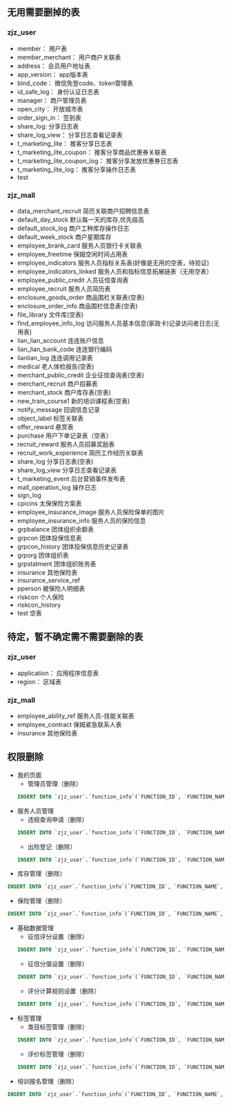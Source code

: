 ## 无用需要删掉的表
### zjz_user
- member： 用户表
- member_merchant： 用户商户关联表
- address： 会员用户地址表
- app_version： app版本表
- bind_code： 微信免登code、token管理表
- id_safe_log： 身份认证日志表
- manager： 商户管理员表
- open_city： 开放城市表
- order_sign_in： 签到表
- share_log: 分享日志表
- share_log_view： 分享日志查看记录表
- t_marketing_lite： 推客分享日志表
- t_marketing_lite_coupon： 推客分享商品优惠券关联表
- t_marketing_lite_coupon_log： 推客分享发放优惠券日志表
- t_marketing_lite_log： 推客分享操作日志表
- test

### zjz_mall
- data_merchant_recruit 简历关联商户招聘信息表
- default_day_stock 默认每一天的库存,优先级高
- default_stock_log 商户工种库存操作日志 
- default_week_stock 商户星期库存
- employee_brank_card 服务人员银行卡关联表
- employee_freetime 保姆空闲时间占用表
- employee_indicators 服务人员指标关系表(好像是无用的空表，待验证)
- employee_indicators_linked 服务人员和指标信息拓展链表（无用空表）
- employee_public_credit 人员征信查询表
- employee_recruit 服务人员简历表
- enclosure_goods_order 商品围栏关联表(空表)
- enclosure_order_info 商品围栏信息表(空表)
- file_library 文件库(空表)
- find_employee_info_log 访问服务人员基本信息(家政卡)记录访问者日志(无用表)
- lian_lian_account 连连账户信息
- lian_lian_bank_code 连连银行编码
- lianlian_log 连连调用记录表
- medical 老人体检报告(空表)
- merchant_public_credit 企业征信查询表(空表)
- merchant_recruit 商户招募表
- merchant_stock 商户库存表(空表)
- new_train_course1 新的培训课程表(空表)
- notify_message 回调信息记录
- object_label 标签关联表
- offer_reward 悬赏表
- purchase 用户下单记录表（空表）
- recruit_reward 服务人员招募奖励表
- recruit_work_experience 简历工作经历关联表
- share_log 分享日志表(空表)
- share_log_view 分享日志查看记录表
- t_marketing_event 后台营销事件发布表
- mall_operation_log 操作日志
- sign_log
- cpicins 太保保险方案表
- employee_insurance_image 服务人员保险保单的图片
- employee_insurance_info 服务人员的保险信息 
- grpbalance 团体组织余额表
- grpcon 团体投保信息表
- grpcon_history 团体投保信息历史记录表
- grporg 团体组织表
- grpstatment 团体组织账务表
- insurance 其他保险表
- insurance_service_ref 
- pperson 被保险人明细表
- riskcon 个人保险
- riskcon_history 
- test 空表


## 待定，暂不确定需不需要删除的表
### zjz_user
- application： 应用程序信息表
- region： 区域表

### zjz_mall
- employee_ability_ref 服务人员-技能关联表
- employee_contract 保姆紧急联系人表
- insurance 其他保险表




## 权限删除

- 我的页面
   - 管理员管理（删除）
    ```sql
    INSERT INTO `zjz_user`.`function_info`(`FUNCTION_ID`, `FUNCTION_NAME`, `TYPE`, `PRIORITY`, `PARENT_ID`, `PARENT_IDS`, `LEVEL`, `PERMISSION`, `URL`, `CREATE_DATE`, `CREATE_ID`, `MODIFY_DATE`, `MODIFY_ID`, `PARAM`) VALUES (254, '管理员管理', '1', 1, 230, ',0,230,', 2, 'manager.manage', NULL, '2020-01-07 16:43:28', NULL, NULL, NULL, NULL);
    ```
- 服务人员管理
   - 违规查询申请（删除）
    ```sql
    INSERT INTO `zjz_user`.`function_info`(`FUNCTION_ID`, `FUNCTION_NAME`, `TYPE`, `PRIORITY`, `PARENT_ID`, `PARENT_IDS`, `LEVEL`, `PERMISSION`, `URL`, `CREATE_DATE`, `CREATE_ID`, `MODIFY_DATE`, `MODIFY_ID`, `PARAM`) VALUES (80, '违规查询申请', '1', 2, 3, ',0,3,', 2, ' illegal ', NULL, '2017-08-03 10:50:51', NULL, NULL, NULL, NULL);
    ```
   - 出险登记（删除）
    ```sql
    INSERT INTO `zjz_user`.`function_info`(`FUNCTION_ID`, `FUNCTION_NAME`, `TYPE`, `PRIORITY`, `PARENT_ID`, `PARENT_IDS`, `LEVEL`, `PERMISSION`, `URL`, `CREATE_DATE`, `CREATE_ID`, `MODIFY_DATE`, `MODIFY_ID`, `PARAM`) VALUES (192, '出险登记', '1', 3, 3, ',0,3,', 2, 'orderInsurance', NULL, '2019-09-09 14:47:02', NULL, NULL, NULL, NULL);
    ```
- 库存管理（删除）
```sql
INSERT INTO `zjz_user`.`function_info`(`FUNCTION_ID`, `FUNCTION_NAME`, `TYPE`, `PRIORITY`, `PARENT_ID`, `PARENT_IDS`, `LEVEL`, `PERMISSION`, `URL`, `CREATE_DATE`, `CREATE_ID`, `MODIFY_DATE`, `MODIFY_ID`, `PARAM`) VALUES (170, '库存管理', '0', 3, 0, ',0,', 1, 'stock', NULL, '2019-08-22 14:09:45', NULL, NULL, NULL, NULL);
```
- 保险管理（删除）
```sql
INSERT INTO `zjz_user`.`function_info`(`FUNCTION_ID`, `FUNCTION_NAME`, `TYPE`, `PRIORITY`, `PARENT_ID`, `PARENT_IDS`, `LEVEL`, `PERMISSION`, `URL`, `CREATE_DATE`, `CREATE_ID`, `MODIFY_DATE`, `MODIFY_ID`, `PARAM`) VALUES (126, '保险管理', '0', 5, 0, ',0,', 1, 'insurance', '/insurance', '2017-12-12 15:18:59', NULL, NULL, NULL, NULL);
```
- 基础数据管理
   - 征信评分设置（删除）
    ```sql
    INSERT INTO `zjz_user`.`function_info`(`FUNCTION_ID`, `FUNCTION_NAME`, `TYPE`, `PRIORITY`, `PARENT_ID`, `PARENT_IDS`, `LEVEL`, `PERMISSION`, `URL`, `CREATE_DATE`, `CREATE_ID`, `MODIFY_DATE`, `MODIFY_ID`, `PARAM`) VALUES (9, '征信评分设置', '1', 0, 5, ',0,5,', 2, 'credit', '/user', '2017-07-12 00:38:52', NULL, NULL, NULL, NULL);
    ```
   - 征信分值设置（删除）
    ```sql
    INSERT INTO `zjz_user`.`function_info`(`FUNCTION_ID`, `FUNCTION_NAME`, `TYPE`, `PRIORITY`, `PARENT_ID`, `PARENT_IDS`, `LEVEL`, `PERMISSION`, `URL`, `CREATE_DATE`, `CREATE_ID`, `MODIFY_DATE`, `MODIFY_ID`, `PARAM`) VALUES (81, '征信分值设置', '1', 1, 5, ',0,5,', 2, 'basicdataAbc', NULL, '2017-08-03 10:50:51', NULL, NULL, NULL, NULL);
    ```
   - 评分计算规则设置（删除）
    ```sql
    INSERT INTO `zjz_user`.`function_info`(`FUNCTION_ID`, `FUNCTION_NAME`, `TYPE`, `PRIORITY`, `PARENT_ID`, `PARENT_IDS`, `LEVEL`, `PERMISSION`, `URL`, `CREATE_DATE`, `CREATE_ID`, `MODIFY_DATE`, `MODIFY_ID`, `PARAM`) VALUES (151, '评分计算规则设置', '1', 7, 5, ',0,5,', 2, 'credit.rule', NULL, '2019-08-20 16:39:48', NULL, NULL, NULL, NULL);
    ```
- 标签管理
   - 类目标签管理（删除）
    ```sql
    INSERT INTO `zjz_user`.`function_info`(`FUNCTION_ID`, `FUNCTION_NAME`, `TYPE`, `PRIORITY`, `PARENT_ID`, `PARENT_IDS`, `LEVEL`, `PERMISSION`, `URL`, `CREATE_DATE`, `CREATE_ID`, `MODIFY_DATE`, `MODIFY_ID`, `PARAM`) VALUES (180, '类目标签管理', '1', 1, 179, ',0,179,', 2, 'kind.label', NULL, '2019-09-04 17:23:46', NULL, NULL, NULL, NULL);
    ```
   - 评价标签管理（删除）
    ```sql
    INSERT INTO `zjz_user`.`function_info`(`FUNCTION_ID`, `FUNCTION_NAME`, `TYPE`, `PRIORITY`, `PARENT_ID`, `PARENT_IDS`, `LEVEL`, `PERMISSION`, `URL`, `CREATE_DATE`, `CREATE_ID`, `MODIFY_DATE`, `MODIFY_ID`, `PARAM`) VALUES (209, '评价标签管理', '1', 1, 179, ',0,179,', 2, 'evaluate.label', NULL, '2019-09-23 17:49:56', NULL, NULL, NULL, NULL);
    ```
- 培训报名管理（删除）
```sql
INSERT INTO `zjz_user`.`function_info`(`FUNCTION_ID`, `FUNCTION_NAME`, `TYPE`, `PRIORITY`, `PARENT_ID`, `PARENT_IDS`, `LEVEL`, `PERMISSION`, `URL`, `CREATE_DATE`, `CREATE_ID`, `MODIFY_DATE`, `MODIFY_ID`, `PARAM`) VALUES (67, '培训报名管理', '0', 6, 0, ',0,', 1, 'train', NULL, '2017-07-24 18:41:17', NULL, NULL, NULL, NULL);
```